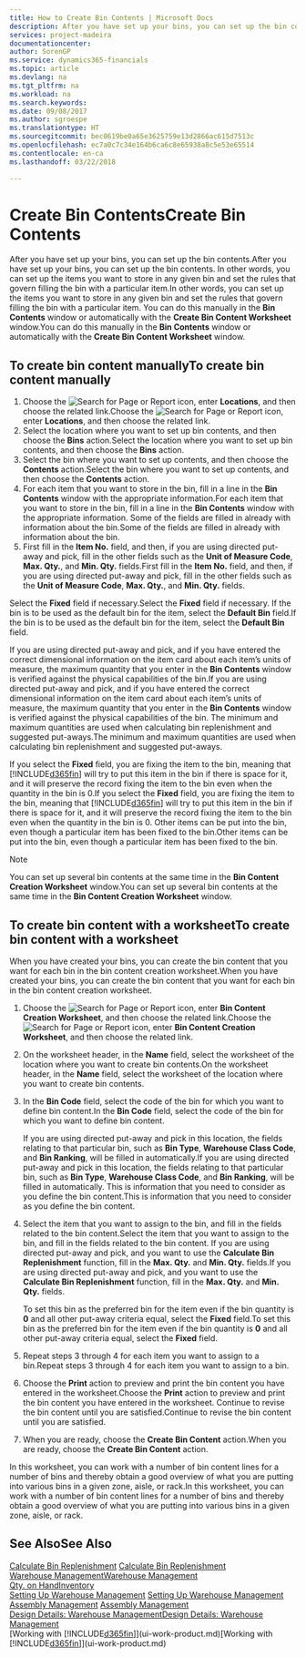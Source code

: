 ```yaml
---
title: How to Create Bin Contents | Microsoft Docs
description: After you have set up your bins, you can set up the bin contents. In other words, you can set up the items you want to store in any given bin and set the rules that govern filling the bin with a particular item.
services: project-madeira
documentationcenter: 
author: SorenGP
ms.service: dynamics365-financials
ms.topic: article
ms.devlang: na
ms.tgt_pltfrm: na
ms.workload: na
ms.search.keywords: 
ms.date: 09/08/2017
ms.author: sgroespe
ms.translationtype: HT
ms.sourcegitcommit: bec0619be0a65e3625759e13d2866ac615d7513c
ms.openlocfilehash: ec7a0c7c34e164b6ca6c8e65938a8c5e53e65514
ms.contentlocale: en-ca
ms.lasthandoff: 03/22/2018

---
```

# <a name="create-bin-contents"></a><span data-ttu-id="c12df-104">Create Bin Contents</span><span class="sxs-lookup"><span data-stu-id="c12df-104">Create Bin Contents</span></span>
<span data-ttu-id="c12df-105">After you have set up your bins, you can set up the bin contents.</span><span class="sxs-lookup"><span data-stu-id="c12df-105">After you have set up your bins, you can set up the bin contents.</span></span> <span data-ttu-id="c12df-106">In other words, you can set up the items you want to store in any given bin and set the rules that govern filling the bin with a particular item.</span><span class="sxs-lookup"><span data-stu-id="c12df-106">In other words, you can set up the items you want to store in any given bin and set the rules that govern filling the bin with a particular item.</span></span> <span data-ttu-id="c12df-107">You can do this manually in the **Bin Contents** window or automatically with the **Create Bin Content Worksheet** window.</span><span class="sxs-lookup"><span data-stu-id="c12df-107">You can do this manually in the **Bin Contents** window or automatically with the **Create Bin Content Worksheet** window.</span></span>

## <a name="to-create-bin-content-manually"></a><span data-ttu-id="c12df-108">To create bin content manually</span><span class="sxs-lookup"><span data-stu-id="c12df-108">To create bin content manually</span></span>  
1.  <span data-ttu-id="c12df-109">Choose the ![Search for Page or Report](media/ui-search/search_small.png "Search for Page or Report icon") icon, enter **Locations**, and then choose the related link.</span><span class="sxs-lookup"><span data-stu-id="c12df-109">Choose the ![Search for Page or Report](media/ui-search/search_small.png "Search for Page or Report icon") icon, enter **Locations**, and then choose the related link.</span></span>  
2.  <span data-ttu-id="c12df-110">Select the location where you want to set up bin contents,  and then choose the **Bins** action.</span><span class="sxs-lookup"><span data-stu-id="c12df-110">Select the location where you want to set up bin contents,  and then choose the **Bins** action.</span></span>  
3.  <span data-ttu-id="c12df-111">Select the bin where you want to set up contents, and then choose the **Contents** action.</span><span class="sxs-lookup"><span data-stu-id="c12df-111">Select the bin where you want to set up contents, and then choose the **Contents** action.</span></span>  
4.  <span data-ttu-id="c12df-112">For each item that you want to store in the bin, fill in a line in the **Bin Contents** window with the appropriate information.</span><span class="sxs-lookup"><span data-stu-id="c12df-112">For each item that you want to store in the bin, fill in a line in the **Bin Contents** window with the appropriate information.</span></span> <span data-ttu-id="c12df-113">Some of the fields are filled in already with information about the bin.</span><span class="sxs-lookup"><span data-stu-id="c12df-113">Some of the fields are filled in already with information about the bin.</span></span>  
5.  <span data-ttu-id="c12df-114">First fill in the **Item No.** field, and then, if you are using directed put-away and pick, fill in the other fields such as the **Unit of Measure Code**, **Max. Qty.**, and **Min. Qty.** fields.</span><span class="sxs-lookup"><span data-stu-id="c12df-114">First fill in the **Item No.** field, and then, if you are using directed put-away and pick, fill in the other fields such as the **Unit of Measure Code**, **Max. Qty.**, and **Min. Qty.** fields.</span></span>  

<span data-ttu-id="c12df-115">Select the **Fixed** field if necessary.</span><span class="sxs-lookup"><span data-stu-id="c12df-115">Select the **Fixed** field if necessary.</span></span> <span data-ttu-id="c12df-116">If the bin is to be used as the default bin for the item, select the **Default Bin** field.</span><span class="sxs-lookup"><span data-stu-id="c12df-116">If the bin is to be used as the default bin for the item, select the **Default Bin** field.</span></span>  

<span data-ttu-id="c12df-117">If you are using directed put-away and pick, and if you have entered the correct dimensional information on the item card about each item’s units of measure, the maximum quantity that you enter in the **Bin Contents** window is verified against the physical capabilities of the bin.</span><span class="sxs-lookup"><span data-stu-id="c12df-117">If you are using directed put-away and pick, and if you have entered the correct dimensional information on the item card about each item’s units of measure, the maximum quantity that you enter in the **Bin Contents** window is verified against the physical capabilities of the bin.</span></span> <span data-ttu-id="c12df-118">The minimum and maximum quantities are used when calculating bin replenishment and suggested put-aways.</span><span class="sxs-lookup"><span data-stu-id="c12df-118">The minimum and maximum quantities are used when calculating bin replenishment and suggested put-aways.</span></span>  

<span data-ttu-id="c12df-119">If you select the **Fixed** field, you are fixing the item to the bin, meaning that [!INCLUDE[d365fin](includes/d365fin_md.md)] will try to put this item in the bin if there is space for it, and it will preserve the record fixing the item to the bin even when the quantity in the bin is 0.</span><span class="sxs-lookup"><span data-stu-id="c12df-119">If you select the **Fixed** field, you are fixing the item to the bin, meaning that [!INCLUDE[d365fin](includes/d365fin_md.md)] will try to put this item in the bin if there is space for it, and it will preserve the record fixing the item to the bin even when the quantity in the bin is 0.</span></span> <span data-ttu-id="c12df-120">Other items can be put into the bin, even though a particular item has been fixed to the bin.</span><span class="sxs-lookup"><span data-stu-id="c12df-120">Other items can be put into the bin, even though a particular item has been fixed to the bin.</span></span>  

> [!NOTE]  
>  <span data-ttu-id="c12df-121">You can set up several bin contents at the same time in the **Bin Content Creation Worksheet** window.</span><span class="sxs-lookup"><span data-stu-id="c12df-121">You can set up several bin contents at the same time in the **Bin Content Creation Worksheet** window.</span></span>  

## <a name="to-create-bin-content-with-a-worksheet"></a><span data-ttu-id="c12df-122">To create bin content with a worksheet</span><span class="sxs-lookup"><span data-stu-id="c12df-122">To create bin content with a worksheet</span></span>  
<span data-ttu-id="c12df-123">When you have created your bins, you can create the bin content that you want for each bin in the bin content creation worksheet.</span><span class="sxs-lookup"><span data-stu-id="c12df-123">When you have created your bins, you can create the bin content that you want for each bin in the bin content creation worksheet.</span></span>

1.  <span data-ttu-id="c12df-124">Choose the ![Search for Page or Report](media/ui-search/search_small.png "Search for Page or Report icon") icon, enter **Bin Content Creation Worksheet**, and then choose the related link.</span><span class="sxs-lookup"><span data-stu-id="c12df-124">Choose the ![Search for Page or Report](media/ui-search/search_small.png "Search for Page or Report icon") icon, enter **Bin Content Creation Worksheet**, and then choose the related link.</span></span>  
2.  <span data-ttu-id="c12df-125">On the worksheet header, in the **Name** field, select the worksheet of the location where you want to create bin contents.</span><span class="sxs-lookup"><span data-stu-id="c12df-125">On the worksheet header, in the **Name** field, select the worksheet of the location where you want to create bin contents.</span></span>  
3.  <span data-ttu-id="c12df-126">In the **Bin Code** field, select the code of the bin for which you want to define bin content.</span><span class="sxs-lookup"><span data-stu-id="c12df-126">In the **Bin Code** field, select the code of the bin for which you want to define bin content.</span></span>   

    <span data-ttu-id="c12df-127">If you are using directed put-away and pick in this location, the fields relating to that particular bin, such as **Bin Type**, **Warehouse Class Code**, and **Bin Ranking**, will be filled in automatically.</span><span class="sxs-lookup"><span data-stu-id="c12df-127">If you are using directed put-away and pick in this location, the fields relating to that particular bin, such as **Bin Type**, **Warehouse Class Code**, and **Bin Ranking**, will be filled in automatically.</span></span> <span data-ttu-id="c12df-128">This is information that you need to consider as you define the bin content.</span><span class="sxs-lookup"><span data-stu-id="c12df-128">This is information that you need to consider as you define the bin content.</span></span>  
4.  <span data-ttu-id="c12df-129">Select the item that you want to assign to the bin, and fill in the fields related to the bin content.</span><span class="sxs-lookup"><span data-stu-id="c12df-129">Select the item that you want to assign to the bin, and fill in the fields related to the bin content.</span></span> <span data-ttu-id="c12df-130">If you are using directed put-away and pick, and you want to use the **Calculate Bin Replenishment** function, fill in the **Max. Qty.** and **Min. Qty.** fields.</span><span class="sxs-lookup"><span data-stu-id="c12df-130">If you are using directed put-away and pick, and you want to use the **Calculate Bin Replenishment** function, fill in the **Max. Qty.** and **Min. Qty.** fields.</span></span>  

    <span data-ttu-id="c12df-131">To set this bin as the preferred bin for the item even if the bin quantity is **0** and all other put-away criteria equal, select the **Fixed** field.</span><span class="sxs-lookup"><span data-stu-id="c12df-131">To set this bin as the preferred bin for the item even if the bin quantity is **0** and all other put-away criteria equal, select the **Fixed** field.</span></span>  
5.  <span data-ttu-id="c12df-132">Repeat steps 3 through 4 for each item you want to assign to a bin.</span><span class="sxs-lookup"><span data-stu-id="c12df-132">Repeat steps 3 through 4 for each item you want to assign to a bin.</span></span>  
6.  <span data-ttu-id="c12df-133">Choose the **Print** action to preview and print the bin content you have entered in the worksheet.</span><span class="sxs-lookup"><span data-stu-id="c12df-133">Choose the **Print** action to preview and print the bin content you have entered in the worksheet.</span></span> <span data-ttu-id="c12df-134">Continue to revise the bin content until you are satisfied.</span><span class="sxs-lookup"><span data-stu-id="c12df-134">Continue to revise the bin content until you are satisfied.</span></span>  
7.  <span data-ttu-id="c12df-135">When you are ready, choose the **Create Bin Content** action.</span><span class="sxs-lookup"><span data-stu-id="c12df-135">When you are ready, choose the **Create Bin Content** action.</span></span>  

<span data-ttu-id="c12df-136">In this worksheet, you can work with a number of bin content lines for a number of bins and thereby obtain a good overview of what you are putting into various bins in a given zone, aisle, or rack.</span><span class="sxs-lookup"><span data-stu-id="c12df-136">In this worksheet, you can work with a number of bin content lines for a number of bins and thereby obtain a good overview of what you are putting into various bins in a given zone, aisle, or rack.</span></span>  

## <a name="see-also"></a><span data-ttu-id="c12df-137">See Also</span><span class="sxs-lookup"><span data-stu-id="c12df-137">See Also</span></span>
<span data-ttu-id="c12df-138">[Calculate Bin Replenishment](warehouse-how-to-calculate-bin-replenishment.md)  </span><span class="sxs-lookup"><span data-stu-id="c12df-138">[Calculate Bin Replenishment](warehouse-how-to-calculate-bin-replenishment.md)  </span></span>  
[<span data-ttu-id="c12df-139">Warehouse Management</span><span class="sxs-lookup"><span data-stu-id="c12df-139">Warehouse Management</span></span>](warehouse-manage-warehouse.md)  
[<span data-ttu-id="c12df-140">Qty. on Hand</span><span class="sxs-lookup"><span data-stu-id="c12df-140">Inventory</span></span>](inventory-manage-inventory.md)  
<span data-ttu-id="c12df-141">[Setting Up Warehouse Management](warehouse-setup-warehouse.md)   </span><span class="sxs-lookup"><span data-stu-id="c12df-141">[Setting Up Warehouse Management](warehouse-setup-warehouse.md)   </span></span>  
<span data-ttu-id="c12df-142">[Assembly Management](assembly-assemble-items.md)  </span><span class="sxs-lookup"><span data-stu-id="c12df-142">[Assembly Management](assembly-assemble-items.md)  </span></span>  
[<span data-ttu-id="c12df-143">Design Details: Warehouse Management</span><span class="sxs-lookup"><span data-stu-id="c12df-143">Design Details: Warehouse Management</span></span>](design-details-warehouse-management.md)  
<span data-ttu-id="c12df-144">[Working with [!INCLUDE[d365fin](includes/d365fin_md.md)]](ui-work-product.md)</span><span class="sxs-lookup"><span data-stu-id="c12df-144">[Working with [!INCLUDE[d365fin](includes/d365fin_md.md)]](ui-work-product.md)</span></span>

